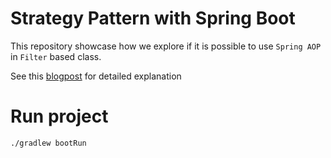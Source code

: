 # Strategy Pattern with Spring Boot

This repository showcase how we explore if it is possible to use `Spring AOP` in `Filter` based class.

See this [blogpost](https://bwgjoseph.com/why-spring-aop-dont-work-in-filter-class) for detailed explanation

# Run project

```sh
./gradlew bootRun
```